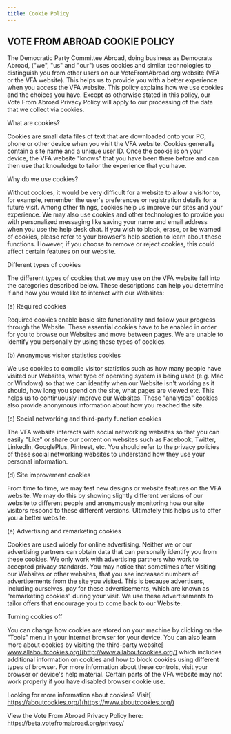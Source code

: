 ```yaml
---
title: Cookie Policy
---
```

VOTE FROM ABROAD COOKIE POLICY
------------------------------

The Democratic Party Committee Abroad, doing business as Democrats Abroad, ("we", "us" and "our") uses cookies and similar technologies to distinguish you from other users on our VoteFromAbroad.org website (VFA or the VFA website). This helps us to provide you with a better experience when you access the VFA website. This policy explains how we use cookies and the choices you have. Except as otherwise stated in this policy, our Vote From Abroad Privacy Policy will apply to our processing of the data that we collect via cookies.

What are cookies?

Cookies are small data files of text that are downloaded onto your PC, phone or other device when you visit the VFA website. Cookies generally contain a site name and a unique user ID. Once the cookie is on your device, the VFA website "knows" that you have been there before and can then use that knowledge to tailor the experience that you have.

Why do we use cookies?

Without cookies, it would be very difficult for a website to allow a visitor to, for example, remember the user's preferences or registration details for a future visit. Among other things, cookies help us improve our sites and your experience. We may also use cookies and other technologies to provide you with personalized messaging like saving your name and email address when you use the help desk chat. If you wish to block, erase, or be warned of cookies, please refer to your browser's help section to learn about these functions. However, if you choose to remove or reject cookies, this could affect certain features on our website.

Different types of cookies

The different types of cookies that we may use on the VFA website fall into the categories described below. These descriptions can help you determine if and how you would like to interact with our Websites:

(a) Required cookies

Required cookies enable basic site functionality and follow your progress through the Website. These essential cookies have to be enabled in order for you to browse our Websites and move between pages. We are unable to identify you personally by using these types of cookies.

(b) Anonymous visitor statistics cookies

We use cookies to compile visitor statistics such as how many people have visited our Websites, what type of operating system is being used (e.g. Mac or Windows) so that we can identify when our Website isn't working as it should, how long you spend on the site, what pages are viewed etc. This helps us to continuously improve our Websites. These "analytics" cookies also provide anonymous information about how you reached the site.

(c) Social networking and third-party function cookies

The VFA website interacts with social networking websites so that you can easily "Like" or share our content on websites such as Facebook, Twitter, LinkedIn, GooglePlus, Pintrest, etc. You should refer to the privacy policies of these social networking websites to understand how they use your personal information.

(d) Site improvement cookies

From time to time, we may test new designs or website features on the VFA website. We may do this by showing slightly different versions of our website to different people and anonymously monitoring how our site visitors respond to these different versions. Ultimately this helps us to offer you a better website.

(e) Advertising and remarketing cookies

Cookies are used widely for online advertising. Neither we or our advertising partners can obtain data that can personally identify you from these cookies. We only work with advertising partners who work to accepted privacy standards. You may notice that sometimes after visiting our Websites or other websites, that you see increased numbers of advertisements from the site you visited. This is because advertisers, including ourselves, pay for these advertisements, which are known as "remarketing cookies" during your visit. We use these advertisements to tailor offers that encourage you to come back to our Website.

Turning cookies off

You can change how cookies are stored on your machine by clicking on the "Tools" menu in your internet browser for your device. You can also learn more about cookies by visiting the third-party website[  www.allaboutcookies.org](http://www.allaboutcookies.org/) which includes additional information on cookies and how to block cookies using different types of browser. For more information about these controls, visit your browser or device's help material. Certain parts of the VFA website may not work properly if you have disabled browser cookie use.

Looking for more information about cookies? Visit[  https://aboutcookies.org/](https://www.aboutcookies.org/)

View the Vote From Abroad Privacy Policy here: https://beta.votefromabroad.org/privacy/
